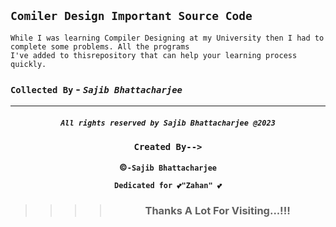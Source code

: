 ## `Comiler Design Important Source Code`

```Node
While I was learning Compiler Designing at my University then I had to complete some problems. All the programs
I've added to thisrepository that can help your learning process quickly. 
```



### `Collected By` - _`Sajib Bhattacharjee`_

---

<div 
align="center">

##### `All rights reserved by Sajib Bhattacharjee @2023`

### `Created By-->`

**&copy;`-Sajib Bhattacharjee`**

**`Dedicated for 💕"Zahan" 💕`**

> > > > ### Thanks A Lot For Visiting...!!!

</div>

